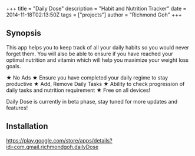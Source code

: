+++
title = "Daily Dose"
description = "Habit and Nutrition Tracker"
date = 2014-11-18T02:13:50Z
tags = ["projects"]
author = "Richmond Goh"
+++

## Synopsis

This app helps you to keep track of all your daily habits so you would never forget them. You will also be able to ensure if you have reached your optimal nutrition and vitamin which will help you maximize your weight loss goals.

★ No Ads
★ Ensure you have completed your daily regime to stay productive
★ Add, Remove Daily Tasks
★ Ability to check progression of daily tasks and nutrition requirement
★ Free on all devices!

Daily Dose is currently in beta phase, stay tuned for more updates and features!

## Installation

https://play.google.com/store/apps/details?id=com.gmail.richmondgoh.dailyDose
